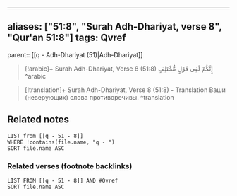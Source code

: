 
---
aliases: ["51:8", "Surah Adh-Dhariyat, verse 8", "Qur'an 51:8"]
tags: Qvref
---

parent:: [[q - Adh-Dhariyat (51)|Adh-Dhariyat]]

> [!arabic]+ Surah Adh-Dhariyat, Verse 8 (51:8)
> <span class="quran-arabic">إِنَّكُمْ لَفِى قَوْلٍ مُّخْتَلِفٍ</span>
^arabic

> [!translation]+ Surah Adh-Dhariyat, Verse 8 (51:8) - Translation
> Ваши (неверующих) слова противоречивы.
^translation



## Related notes
```dataview
LIST from [[q - 51 - 8]]
WHERE !contains(file.name, "q - ")
SORT file.name ASC
```

### Related verses (footnote backlinks)
```dataview
LIST FROM [[q - 51 - 8]] AND #Qvref
SORT file.name ASC
```

